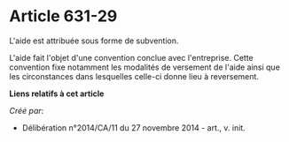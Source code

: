 # Article 631-29

L'aide est attribuée sous forme de subvention. 

L'aide fait l'objet d'une convention conclue avec l'entreprise. Cette convention fixe notamment les modalités de versement de
l'aide ainsi que les circonstances dans lesquelles celle-ci donne lieu à reversement.

**Liens relatifs à cet article**

_Créé par_:

  - Délibération n°2014/CA/11 du 27 novembre 2014 - art., v. init.
